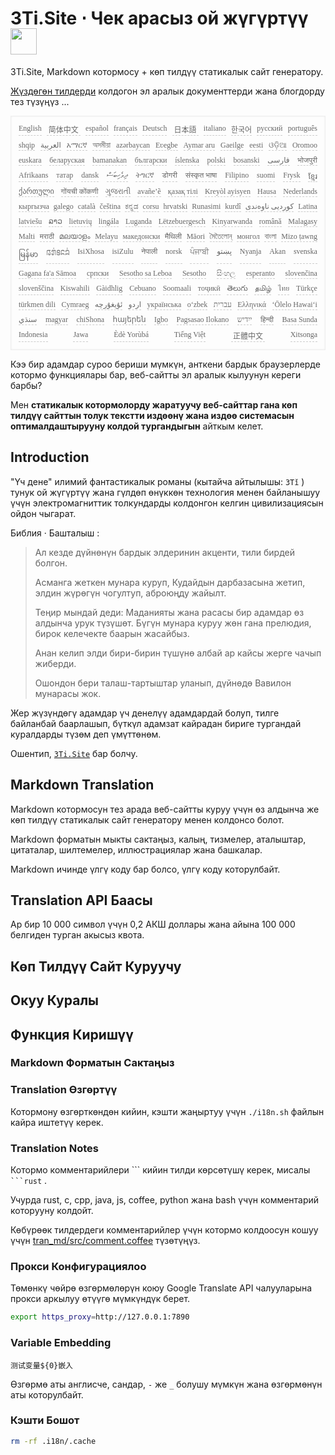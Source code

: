 <h1 style="justify-content:space-between">3Ti.Site ⋅ Чек арасыз ой жүгүртүү<img src="//i-01.eu.org/3Ti/logo.svg" style="user-select:none;margin-top:-1px;width:42px"></h1>

3Ti.Site, Markdown котормосу + көп тилдүү статикалык сайт генератору.

[Жүздөгөн тилдерди](https://github.com/i18n-site/node/blob/main/lang/src/index.js) колдогон эл аралык документтерди жана блогдорду тез түзүңүз ...

<pre class="langli" style="display:flex;flex-wrap:wrap;background:transparent;border:1px solid #eee;font-size:12px;box-shadow:0 0 3px inset #eee;padding:12px 5px 4px 12px;justify-content:space-between;"><style>pre.langli i{font-weight:300;font-family:s;margin-right:7px;margin-bottom:8px;font-style:normal;color:#666;border-bottom:1px dashed #ccc;}</style><i>English</i><i> 简体中文 </i><i>español</i><i>français</i><i>Deutsch</i><i> 日本語 </i><i>italiano</i><i>한국어</i><i>русский</i><i>português</i><i>shqip</i><i>‫العربية‬</i><i>አማርኛ</i><i>অসমীয়া</i><i>azərbaycan</i><i>Eʋegbe</i><i>Aymar aru</i><i>Gaeilge</i><i>eesti</i><i>ଓଡ଼ିଆ</i><i>Oromoo</i><i>euskara</i><i>беларуская</i><i>bamanakan</i><i>български</i><i>íslenska</i><i>polski</i><i>bosanski</i><i>‫فارسی‬</i><i>भोजपुरी</i><i>Afrikaans</i><i>татар</i><i>dansk</i><i>‫ދިވެހިބަސް‬</i><i>ትግርኛ</i><i>डोगरी</i><i>संस्कृत भाषा</i><i>Filipino</i><i>suomi</i><i>Frysk</i><i>ខ្មែរ</i><i>ქართული</i><i>गोंयची कोंकणी</i><i>ગુજરાતી</i><i>avañe’ẽ</i><i>қазақ тілі</i><i>Kreyòl ayisyen</i><i>Hausa</i><i>Nederlands</i><i>кыргызча</i><i>galego</i><i>català</i><i>čeština</i><i>ಕನ್ನಡ</i><i>corsu</i><i>hrvatski</i><i>Runasimi</i><i>kurdî</i><i>‫کوردیی ناوەندی‬</i><i>Latina</i><i>latviešu</i><i>ລາວ</i><i>lietuvių</i><i>lingála</i><i>Luganda</i><i>Lëtzebuergesch</i><i>Kinyarwanda</i><i>română</i><i>Malagasy</i><i>Malti</i><i>मराठी</i><i>മലയാളം</i><i>Melayu</i><i>македонски</i><i>मैथिली</i><i>Māori</i><i>মৈতৈলোন্</i><i>монгол</i><i>বাংলা</i><i>Mizo ṭawng</i><i>မြန်မာ</i><i>𞄀𞄄𞄰𞄩𞄍𞄜𞄰</i><i>IsiXhosa</i><i>isiZulu</i><i>नेपाली</i><i>norsk</i><i>ਪੰਜਾਬੀ</i><i>‫پښتو‬</i><i>Nyanja</i><i>Akan</i><i>svenska</i><i>Gagana fa'a Sāmoa</i><i>српски</i><i>Sesotho sa Leboa</i><i>Sesotho</i><i>සිංහල</i><i>esperanto</i><i>slovenčina</i><i>slovenščina</i><i>Kiswahili</i><i>Gàidhlig</i><i>Cebuano</i><i>Soomaali</i><i>тоҷикӣ</i><i>తెలుగు</i><i>தமிழ்</i><i>ไทย</i><i>Türkçe</i><i>türkmen dili</i><i>Cymraeg</i><i>‫ئۇيغۇرچە‬</i><i>‫اردو‬</i><i>українська</i><i>o‘zbek</i><i>‫עברית‬</i><i>Ελληνικά</i><i>ʻŌlelo Hawaiʻi</i><i>‫سنڌي‬</i><i>magyar</i><i>chiShona</i><i>հայերեն</i><i>Igbo</i><i>Pagsasao Ilokano</i><i>‫ייִדיש‬</i><i>हिन्दी</i><i>Basa Sunda</i><i>Indonesia</i><i>Jawa</i><i>Èdè Yorùbá</i><i>Tiếng Việt</i><i> 正體中文 </i><i>Xitsonga</i></pre>

Кээ бир адамдар суроо бериши мүмкүн, анткени бардык браузерлерде котормо функциялары бар, веб-сайтты эл аралык кылуунун кереги барбы?

Мен **статикалык котормолорду жаратуучу веб-сайттар гана көп тилдүү сайттын толук текстти издөөнү жана издөө системасын оптималдаштырууну колдой тургандыгын** айткым келет.

## Introduction

&quot;Үч дене&quot; илимий фантастикалык романы (кытайча айтылышы: `3Tǐ` ) тунук ой жүгүртүү жана гүлдөп өнүккөн технология менен байланышуу үчүн электромагниттик толкундарды колдонгон келгин цивилизациясын ойдон чыгарат.

Библия · Башталыш :

> Ал кезде дүйнөнүн бардык элдеринин акценти, тили бирдей болгон.
>
> Асманга жеткен мунара куруп, Кудайдын дарбазасына жетип, элдин жүрөгүн чогултуп, аброюңду жайылт.
>
> Теңир мындай деди: Маданияты жана расасы бир адамдар өз алдынча урук түзүшөт. Бүгүн мунара куруу жөн гана прелюдия, бирок келечекте баарын жасайбыз.
>
> Анан келип элди бири-бирин түшүнө албай ар кайсы жерге чачып жиберди.
>
> Ошондон бери талаш-тартыштар уланып, дүйнөдө Вавилон мунарасы жок.

Жер жүзүндөгү адамдар үч денелүү адамдардай болуп, тилге байланбай баарлашып, бүткүл адамзат кайрадан бириге тургандай куралдарды түзөм деп үмүттөнөм.

Ошентип, [`3Ti.Site`](//3Ti.Site) бар болчу.

## Markdown Translation

Markdown котормосун тез арада веб-сайтты куруу үчүн өз алдынча же көп тилдүү статикалык сайт генератору менен колдонсо болот.

Markdown форматын мыкты сактаңыз, калың, тизмелер, аталыштар, цитаталар, шилтемелер, иллюстрациялар жана башкалар.

Markdown ичинде үлгү коду бар болсо, үлгү коду которулбайт.

## Translation API Баасы

Ар бир 10 000 символ үчүн 0,2 АКШ доллары жана айына 100 000 белгиден турган акысыз квота.

## Көп Тилдүү Сайт Куруучу

## Окуу Куралы

## Функция Киришүү

### Markdown Форматын Сактаңыз

### Translation Өзгөртүү

Котормону өзгөрткөндөн кийин, кэшти жаңыртуу үчүн `./i18n.sh` файлын кайра иштетүү керек.

### Translation Notes

Котормо комментарийлери \``` кийин тилди көрсөтүшү керек, мисалы ` ```rust` .

Учурда rust, c, cpp, java, js, coffee, python жана bash үчүн комментарий которууну колдойт.

Көбүрөөк тилдердеги комментарийлер үчүн котормо колдоосун кошуу үчүн [tran_md/src/comment.coffee](https://github.com/i18n-site/node/blob/main/tran_md/src/comment.coffee) түзөтүңүз.

### Прокси Конфигурациялоо

Төмөнкү чөйрө өзгөрмөлөрүн коюу Google Translate API чалууларына прокси аркылуу өтүүгө мүмкүндүк берет.

```bash
export https_proxy=http://127.0.0.1:7890
```

### Variable Embedding

```
测试变量${0}嵌入
```

Өзгөрмө аты англисче, сандар, `-` же `_` болушу мүмкүн жана өзгөрмөнүн аты которулбайт.

### Кэшти Бошот

```bash
rm -rf .i18n/.cache
```
